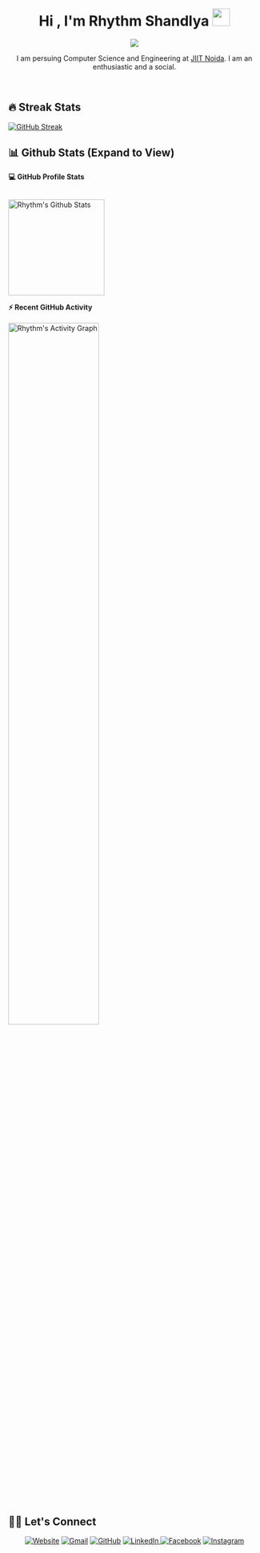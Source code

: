 
<h1 align="center">Hi , I'm Rhythm Shandlya <img src="https://media.giphy.com/media/hvRJCLFzcasrR4ia7z/giphy.gif" width="35"></h1>
<p align="center">
  <a href="https://github.com/DenverCoder1/readme-typing-svg"><img src="https://readme-typing-svg.herokuapp.com?lines=Computer+Science+Student;Full+Stack+Developer;MERN%20|%20DevOps%20|%20System+Design;Graphic%20Designer;Always%20learning%20new%20things&center=true&width=500&height=50"></a>
</p>
<p align="center">I am persuing Computer Science and Engineering at <a href="https://www.jiit.ac.in/" target="_blank"> JIIT Noida</a>. I am an enthusiastic and a social.</p>
<br>

## 🔥 Streak Stats
[![GitHub Streak](https://github-readme-streak-stats.herokuapp.com?user=rhythmshandlya&theme=dark&hide_border=true&date_format=j%20M%5B%20Y%5D)](https://git.io/streak-stats)


## 📊 Github Stats (Expand to View) 

  <summary><b>💻 GitHub Profile Stats</b></summary>
  <br/>
  <p>
    <a href="https://github.com/anuraghazra/github-readme-stats"><img alt="Rhythm's Github Stats" src="https://github-readme-stats.vercel.app/api?username=rhythmshandlya&show_icons=true&count_private=true&theme=algolia" height="192px"/></a>
  </p>

  <summary><b>⚡ Recent GitHub Activity</b></summary>
  <br/>
   <a href="https://github.com/rhythmshandlya"><img width="60%" alt="Rhythm's Activity Graph" src="https://activity-graph.herokuapp.com/graph?username=rhythmshandlya&custom_title=Rhythm%20Shandlya%27s%20Contribution%20Graph&theme=react-dark"/></a>
  <br/>

<br/>

## 🙋‍♀️ Let's Connect
<p align="center">
  <a href=""><img src="https://img.icons8.com/bubbles/50/000000/web.png" alt="Website"/></a>
	<a href="mailto:armaanbgp@gmail.com"><img src="https://img.icons8.com/bubbles/50/000000/gmail.png" alt="Gmail"/></a>
	<a href="https://github.com/rhythmshandlya"><img src="https://img.icons8.com/bubbles/50/000000/github.png" alt="GitHub"/></a>
	<a href="linkedin.com/in/rhythm-shandlya-a1a949201/"><img src="https://img.icons8.com/bubbles/50/000000/linkedin.png" alt="LinkedIn"/>  </a>
	<a href="https://www.facebook.com/rythm.shandlya/"><img src="https://img.icons8.com/bubbles/50/000000/facebook-new.png" alt="Facebook"/></a>
	<a href="https://instagram.com/rhythmshandlya"><img src="https://img.icons8.com/bubbles/50/000000/instagram.png" alt="Instagram"/></a>
</a>
</p>






